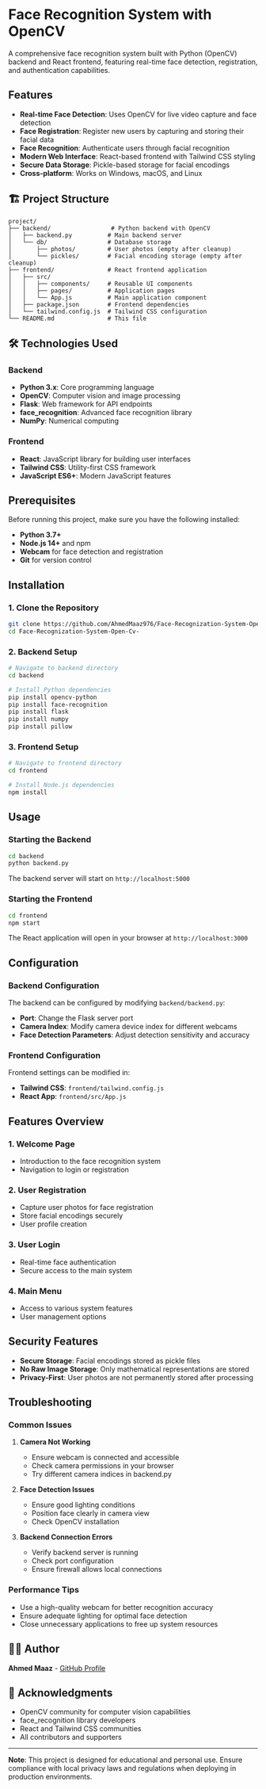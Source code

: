 # Face Recognition System with OpenCV

A comprehensive face recognition system built with Python (OpenCV) backend and React frontend, featuring real-time face detection, registration, and authentication capabilities.

##  Features

- **Real-time Face Detection**: Uses OpenCV for live video capture and face detection
- **Face Registration**: Register new users by capturing and storing their facial data
- **Face Recognition**: Authenticate users through facial recognition
- **Modern Web Interface**: React-based frontend with Tailwind CSS styling
- **Secure Data Storage**: Pickle-based storage for facial encodings
- **Cross-platform**: Works on Windows, macOS, and Linux

## 🏗️ Project Structure

```
project/
├── backend/                 # Python backend with OpenCV
│   ├── backend.py          # Main backend server
│   └── db/                 # Database storage
│       ├── photos/         # User photos (empty after cleanup)
│       └── pickles/        # Facial encoding storage (empty after cleanup)
├── frontend/               # React frontend application
│   ├── src/
│   │   ├── components/     # Reusable UI components
│   │   ├── pages/          # Application pages
│   │   └── App.js          # Main application component
│   ├── package.json        # Frontend dependencies
│   └── tailwind.config.js  # Tailwind CSS configuration
└── README.md               # This file
```

## 🛠 Technologies Used

### Backend
- **Python 3.x**: Core programming language
- **OpenCV**: Computer vision and image processing
- **Flask**: Web framework for API endpoints
- **face_recognition**: Advanced face recognition library
- **NumPy**: Numerical computing

### Frontend
- **React**: JavaScript library for building user interfaces
- **Tailwind CSS**: Utility-first CSS framework
- **JavaScript ES6+**: Modern JavaScript features

##  Prerequisites

Before running this project, make sure you have the following installed:

- **Python 3.7+**
- **Node.js 14+** and npm
- **Webcam** for face detection and registration
- **Git** for version control

##  Installation

### 1. Clone the Repository

```bash
git clone https://github.com/AhmedMaaz976/Face-Recognization-System-Open-Cv-.git
cd Face-Recognization-System-Open-Cv-
```

### 2. Backend Setup

```bash
# Navigate to backend directory
cd backend

# Install Python dependencies
pip install opencv-python
pip install face-recognition
pip install flask
pip install numpy
pip install pillow
```

### 3. Frontend Setup

```bash
# Navigate to frontend directory
cd frontend

# Install Node.js dependencies
npm install
```

##  Usage

### Starting the Backend

```bash
cd backend
python backend.py
```

The backend server will start on `http://localhost:5000`

### Starting the Frontend

```bash
cd frontend
npm start
```

The React application will open in your browser at `http://localhost:3000`

##  Configuration

### Backend Configuration

The backend can be configured by modifying `backend/backend.py`:

- **Port**: Change the Flask server port
- **Camera Index**: Modify camera device index for different webcams
- **Face Detection Parameters**: Adjust detection sensitivity and accuracy

### Frontend Configuration

Frontend settings can be modified in:

- **Tailwind CSS**: `frontend/tailwind.config.js`
- **React App**: `frontend/src/App.js`

##  Features Overview

### 1. Welcome Page
- Introduction to the face recognition system
- Navigation to login or registration

### 2. User Registration
- Capture user photos for face registration
- Store facial encodings securely
- User profile creation

### 3. User Login
- Real-time face authentication
- Secure access to the main system

### 4. Main Menu
- Access to various system features
- User management options

##  Security Features

- **Secure Storage**: Facial encodings stored as pickle files
- **No Raw Image Storage**: Only mathematical representations are stored
- **Privacy-First**: User photos are not permanently stored after processing

##  Troubleshooting

### Common Issues

1. **Camera Not Working**
   - Ensure webcam is connected and accessible
   - Check camera permissions in your browser
   - Try different camera indices in backend.py

2. **Face Detection Issues**
   - Ensure good lighting conditions
   - Position face clearly in camera view
   - Check OpenCV installation

3. **Backend Connection Errors**
   - Verify backend server is running
   - Check port configuration
   - Ensure firewall allows local connections

### Performance Tips

- Use a high-quality webcam for better recognition accuracy
- Ensure adequate lighting for optimal face detection
- Close unnecessary applications to free up system resources

## 👨‍💻 Author

**Ahmed Maaz** - [GitHub Profile](https://github.com/AhmedMaaz976)

## 🙏 Acknowledgments

- OpenCV community for computer vision capabilities
- face_recognition library developers
- React and Tailwind CSS communities
- All contributors and supporters


---

**Note**: This project is designed for educational and personal use. Ensure compliance with local privacy laws and regulations when deploying in production environments.

